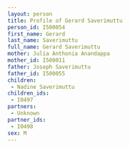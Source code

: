 ```yaml
---
layout: person
title: Profile of Gerard Saverimuttu
person_id: I500054
first_name: Gerard
last_name: Saverimuttu
full_name: Gerard Saverimuttu
mother: Julia Anthonia Anandappa
mother_id: I500011
father: Joseph Saverimuttu
father_id: I500055
children:
 - Nadine Saverimuttu
children_ids:
 - I0497
partners:
 - Unknown
partner_ids:
 - I0498
sex: M
---
```


